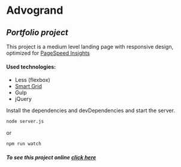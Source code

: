 # Advogrand
## _Portfolio project_
This project is a medium level landing page with responsive design, optimized for [PageSpeed Insights](https://developers.google.com/speed/pagespeed/insights/?hl=ru&url=https%3A%2F%2Fmilshynvitalii.github.io%2Fadvogrand%2F&tab=mobile)
#### Used technologies:
- Less (flexbox)
- [Smart Grid](https://grid4web.ru/)
- Gulp
- jQuery

Install the dependencies and devDependencies and start the server.
```sh
node server.js
```
or
```sh
npm run watch
```
##### To see this project online [click here](https://milshynvitalii.github.io/advogrand/)